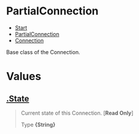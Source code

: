 
# PartialConnection

* [Start](https://github.com/QSmally/QDB/blob/v4/Documentation/Index.md)
* [PartialConnection](https://github.com/QSmally/QDB/blob/v4/Documentation/PartialConnection.md)
* [Connection](https://github.com/QSmally/QDB/blob/v4/Documentation/Connection.md)

Base class of the Connection.



# Values
## [.State](https://github.com/QSmally/QDB/blob/v4/lib/Connections/PartialConnection.js#L11)
> Current state of this Connection. [**Read Only**]
>
> Type **{String}**
